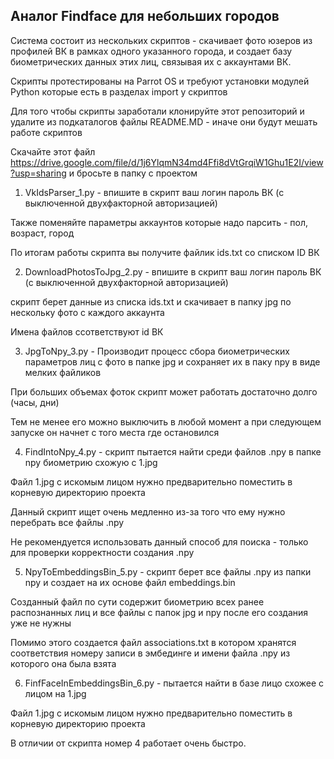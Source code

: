## Аналог Findface для небольших городов

Система состоит из нескольких скриптов - скачивает фото юзеров из профилей ВК в рамках одного указанного города, и создает базу биометрических данных этих лиц, связывая их с аккаунтами ВК.

Скрипты протестированы на Parrot OS и требуют установки модулей Python которые есть в разделах import у скриптов

Для того чтобы скрипты заработали клонируйте этот репозиторий и удалите из подкаталогов файлы README.MD - иначе они будут мешать работе скриптов

Скачайте этот файл https://drive.google.com/file/d/1j6YlqmN34md4Ffi8dVtGrqiW1Ghu1E2I/view?usp=sharing и бросьте в папку с проектом

1) VkIdsParser_1.py - впишите в скрипт ваш логин пароль ВК (с выключенной двухфакторной авторизацией)

Также поменяйте параметры аккаунтов которые надо парсить - пол, возраст, город

По итогам работы скрипта вы получите файлик ids.txt со списком ID ВК


2) DownloadPhotosToJpg_2.py - впишите в скрипт ваш логин пароль ВК (с выключенной двухфакторной авторизацией)

скрипт берет данные из списка ids.txt и скачивает в папку jpg по нескольку фото с каждого аккаунта 

Имена файлов ссответствуют id ВК

3) JpgToNpy_3.py - Производит процесс сбора биометрических параметров лиц с фото в папке jpg и сохраняет их в паку npy в виде мелких файликов

При больших объемах фоток скрипт может работать достаточно долго (часы, дни)

Тем не менее его можно выключить в любой момент а при следующем запуске он начнет с того места где остановился

4) FindIntoNpy_4.py - скрипт пытается найти среди файлов .npy в папке npy биометрию схожую с 1.jpg

Файл 1.jpg с искомым лицом нужно предварительно поместить в корневую директорию проекта

Данный скрипт ищет очень медленно из-за того что ему нужно перебрать все файлы .npy

Не рекомендуется использовать данный способ для поиска - только для проверки корректности создания .npy

5) NpyToEmbeddingsBin_5.py - скрипт берет все файлы .npy из папки npy и создает на их основе файл embeddings.bin

Созданный файл по сути содержит биометрию всех ранее распознанных лиц и все файлы с папок jpg и npy после его создания уже не нужны

Помимо этого создается файл associations.txt в котором хранятся соответствия номеру записи в эмбединге и имени файла .npy из которого она была взята

6) FinfFaceInEmbeddingsBin_6.py - пытается найти в базе лицо схожее с лицом на 1.jpg

Файл 1.jpg с искомым лицом нужно предварительно поместить в корневую директорию проекта

В отличии от скрипта номер 4 работает очень быстро. 
